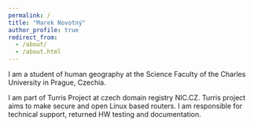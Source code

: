 ```yaml
---
permalink: /
title: "Marek Novotný"
author_profile: true
redirect_from: 
  - /about/
  - /about.html
---
```


I am a student of human geography at the Science Faculty of the Charles
University in Prague, Czechia.

I am part of Turris Project at czech domain registry NIC.CZ. Turris project
aims to make secure and open Linux based routers. I am responsible for
technical support, returned HW testing and documentation.